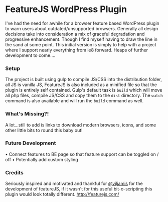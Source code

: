 # FeatureJS WordPress Plugin
I've had the need for awhile for a browser feature based WordPress plugin to warn users about outdated/unsupported browsers. Generally all design decisions take into consideration a mix of graceful degradation and progressive enhancement. Though I find myself having to draw the line in the sand at some point. This initial version is simply to help with a project where I support nearly everything from ie8 forward. Heaps of further development to come....

### Setup
The project is built using gulp to compile JS/CSS into the distribution folder, all JS is vanilla JS, FeatureJS is also included as a minified file so that the plugin is entirely self contained. Gulp's default task is `build` which will move all php files, compile JS/CSS and copy them to the `dist` directory. The `watch` command is also available and will run the `build` command as well. 

### What's Missing?!
A lot...still to add is links to download modern browsers, icons, and some other little bits to round this baby out!

### Future Development
• Connect features to BE page so that feature support can be toggled on / off
• Potentially add custom styling

### Credits
Seriously inspired and motivated and thankful for [@viljamis](https://github.com/viljamis) for the development of featureJS, if it wasn't for this useful bit-o-scripting this plugin would look totally different.
http://featurejs.com/